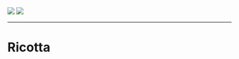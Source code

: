 <img src="https://travis-ci.org/ricottadeploy/ricotta.svg?branch=master"/>
<img src="https://ci.appveyor.com/api/projects/status/vewm3aje81ffsjj1?svg=true"/>

---

Ricotta
=======
